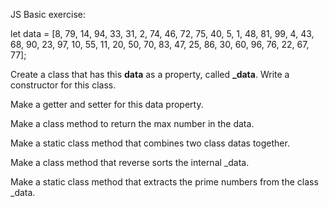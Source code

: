 JS Basic exercise:

let data = [8, 79, 14, 94, 33, 31, 2, 74, 46, 72, 75, 40, 5, 1, 48, 81, 99, 4, 43, 68, 90, 23, 97, 10, 55, 11, 20, 50, 70, 83, 47, 25, 86, 30, 60, 96, 76, 22, 67, 77];

Create a class that has this **data** as a property, called **_data**. Write a constructor for this class.

Make a getter and setter for this data property.

Make a class method to return the max number in the data.

Make a static class method that combines two class datas together.

Make a class method that reverse sorts the internal _data.

Make a static class method that extracts the prime numbers from the class _data.

